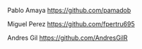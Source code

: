 Pablo Amaya      https://github.com/pamadob

Miguel Perez     https://github.com/fpertru695

Andres Gil       https://github.com/AndresGilR
